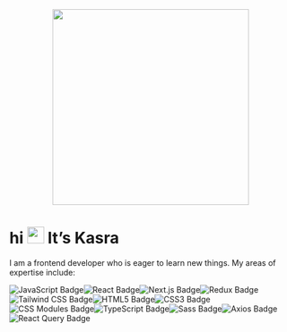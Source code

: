 <div id="header" align="center">
  <img src="https://cdn.dribbble.com/users/1813781/screenshots/5629008/working-time.gif" width="350"/>
</div> 

<h1> hi  <img src="https://media.giphy.com/media/hvRJCLFzcasrR4ia7z/giphy.gif" width="30px"/> It’s Kasra </h1>

I am a frontend developer who is eager to learn new things. My areas of expertise include:


![JavaScript Badge](https://img.shields.io/badge/JavaScript-006915?logo=javascript&logoColor=ffffff&style=for-the-badge)![React Badge](https://img.shields.io/badge/React-61DAFB?logo=react&logoColor=000&style=for-the-badge)![Next.js Badge](https://img.shields.io/badge/Next.js-000?logo=nextdotjs&logoColor=fff&style=for-the-badge)![Redux Badge](https://img.shields.io/badge/Redux-764ABC?logo=redux&logoColor=fff&style=for-the-badge)![Tailwind CSS Badge](https://img.shields.io/badge/Tailwind%20CSS-06B6D4?logo=tailwindcss&logoColor=fff&style=for-the-badge)![HTML5 Badge](https://img.shields.io/badge/HTML5-E34F26?logo=html5&logoColor=fff&style=for-the-badge)![CSS3 Badge](https://img.shields.io/badge/CSS3-1572B6?logo=css3&logoColor=fff&style=for-the-badge)![CSS Modules Badge](https://img.shields.io/badge/CSS%20Modules-000?logo=cssmodules&logoColor=fff&style=for-the-badge)![TypeScript Badge](https://img.shields.io/badge/TypeScript-3178C6?logo=typescript&logoColor=fff&style=for-the-badge)![Sass Badge](https://img.shields.io/badge/Sass-C69?logo=sass&logoColor=fff&style=for-the-badge)![Axios Badge](https://img.shields.io/badge/Axios-5A29E4?logo=axios&logoColor=fff&style=for-the-badge)![React Query Badge](https://img.shields.io/badge/React%20Query-FF4154?logo=reactquery&logoColor=fff&style=for-the-badge)
